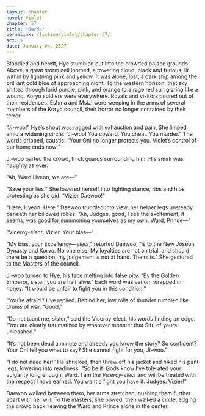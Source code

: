 ```yaml
---
layout: chapter
novel: Violet
chapter: 57
title: "Bardo"
permalink: /fiction/violet/chapter-57/
act: 5
date: January 04, 2027
---
```

Bloodied and bereft, Hye stumbled out into the crowded palace grounds. Above, a great storm cell loomed, a towering cloud, black and furious, lit within by lightning pink and yellow. It was alone, lost, a dark ship among the brilliant cold blue of approaching night. To the western horizon, that sky shifted through lurid purple, pink, and orange to a rage red sun glaring like a wound. Koryo soldiers were everywhere. Royals and visitors poured out of their residences. Eshma and Msizi were weeping in the arms of several members of the Koryo council, their horror no longer contained by their terror.

“Ji-woo!” Hye’s shout was ragged with exhaustion and pain. She limped amid a widening circle. “Ji-woo! You coward. You cheat. You murder.” The words dripped, caustic. “Your Oni no longer protects you. Violet’s control of our home ends now!”

Ji-woo parted the crowd, thick guards surrounding him. His smirk was haughty as ever.

“Ah, Ward Hyeon, we are—”

“Save your lies.” She lowered herself into fighting stance, ribs and hips protesting as she did. “Vizier Daewoo!”

“Here, Hyeon. Here.” Daewoo trundled into view, her helper legs unsteady beneath her billowed robes. “Ah, Judges, good, I see the excitement, it seems, was good for summoning yourselves as my own. Ward, Prince—”

“Viceroy-*elect*, Vizier. Your bias—”

“My bias, your Excellency—*elect*,” retorted Daewoo, “is to the New Joseon Dynasty and Koryo. No one else. My loyalties are not on trial, and should there be a question, my judgement is not at hand. Theirs is.” She gestured to the Masters of the council.

Ji-woo turned to Hye, his face melting into false pity. “By the Golden Emperor, sister, you are half alive.” Each word was venom wrapped in honey. “It would be unfair to fight you in this condition.”

“You’re afraid.” Hye replied. Behind her, low rolls of thunder rumbled like drums of war. “Good.”

“Do not taunt me, sister,” said the Viceroy-elect, his words finding an edge. “You are clearly traumatized by whatever monster that Sifu of yours unleashed.”

“It’s not been dead a minute and already you know the story? So confident? Your Oni tell you what to say? She cannot fight for you, Ji-woo.”

“I do not need her!” He shrieked, then threw off his jacket and hiked his pant legs, lowering into readiness. “So be it. Gods know I’ve tolerated your vulgarity long enough, Ward. I am the *Viceroy-elect* and will be treated with the respect I have earned. You want a fight you have it. Judges. Vizier!”

Daewoo walked between them, her arms stretched, pushing them further apart with her will. To the masters, she bowed, then walked a circle, edging the crowd back, leaving the Ward and Prince alone in the center.